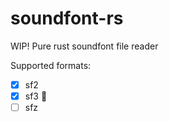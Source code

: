 # soundfont-rs

WIP! Pure rust soundfont file reader

Supported formats:

- [x] sf2
- [x] sf3 🚧
- [ ] sfz
